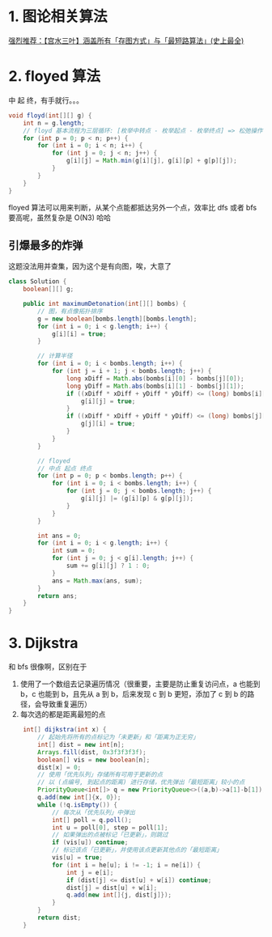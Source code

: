 # 1. 图论相关算法

[强烈推荐：【宫水三叶】涵盖所有「存图方式」与「最短路算法」(史上最全)](https://leetcode.cn/problems/find-the-city-with-the-smallest-number-of-neighbors-at-a-threshold-distance/solutions/2526052/gong-shui-san-xie-han-gai-suo-you-cun-tu-svq7/)

# 2. floyed 算法

中 起 终，有手就行。。。

```java
void floyd(int[][] g) {
    int n = g.length;
    // floyd 基本流程为三层循环: [枚举中转点 - 枚举起点 - 枚举终点] => 松弛操作
    for (int p = 0; p < n; p++) {
        for (int i = 0; i < n; i++) {
            for (int j = 0; j < n; j++) {
                g[i][j] = Math.min(g[i][j], g[i][p] + g[p][j]);
            }
        }
    }
}
```

floyed 算法可以用来判断，从某个点能都抵达另外一个点，效率比 dfs 或者 bfs 要高呢，虽然复杂是 O(N3) 哈哈

## 引爆最多的炸弹

这题没法用并查集，因为这个是有向图，唉，大意了

```java
class Solution {
    boolean[][] g;

    public int maximumDetonation(int[][] bombs) {
        // 图，有点像拓扑排序
        g = new boolean[bombs.length][bombs.length];
        for (int i = 0; i < g.length; i++) {
            g[i][i] = true;
        }

        // 计算半径
        for (int i = 0; i < bombs.length; i++) {
            for (int j = i + 1; j < bombs.length; j++) {
                long xDiff = Math.abs(bombs[i][0] - bombs[j][0]);
                long yDiff = Math.abs(bombs[i][1] - bombs[j][1]);
                if ((xDiff * xDiff + yDiff * yDiff) <= (long) bombs[i][2] * (long) bombs[i][2]) {
                    g[i][j] = true;
                }
                if ((xDiff * xDiff + yDiff * yDiff) <= (long) bombs[j][2] * (long) bombs[j][2]) {
                    g[j][i] = true;
                }
            }
        }

        // floyed
        // 中点 起点 终点
        for (int p = 0; p < bombs.length; p++) {
            for (int i = 0; i < bombs.length; i++) {
                for (int j = 0; j < bombs.length; j++) {
                    g[i][j] |= (g[i][p] & g[p][j]);
                }
            }
        }

        int ans = 0;
        for (int i = 0; i < g.length; i++) {
            int sum = 0;
            for (int j = 0; j < g[i].length; j++) {
                sum += g[i][j] ? 1 : 0;
            }
            ans = Math.max(ans, sum);
        }
        return ans;
    }
}
```

# 3. Dijkstra

和 bfs 很像啊，区别在于

1. 使用了一个数组去记录遍历情况（很重要，主要是防止重复访问点，a 也能到 b，c 也能到 b，且先从 a 到 b，后来发现 c 到 b 更短，添加了 c 到 b 的路径，会导致重复遍历）
2. 每次选的都是距离最短的点

```java
    int[] dijkstra(int x) {
        // 起始先将所有的点标记为「未更新」和「距离为正无穷」
        int[] dist = new int[n];
        Arrays.fill(dist, 0x3f3f3f3f);
        boolean[] vis = new boolean[n];
        dist[x] = 0;
        // 使用「优先队列」存储所有可用于更新的点
        // 以 (点编号, 到起点的距离) 进行存储，优先弹出「最短距离」较小的点
        PriorityQueue<int[]> q = new PriorityQueue<>((a,b)->a[1]-b[1]);
        q.add(new int[]{x, 0});
        while (!q.isEmpty()) {
            // 每次从「优先队列」中弹出
            int[] poll = q.poll();
            int u = poll[0], step = poll[1];
            // 如果弹出的点被标记「已更新」，则跳过
            if (vis[u]) continue;
            // 标记该点「已更新」，并使用该点更新其他点的「最短距离」
            vis[u] = true;
            for (int i = he[u]; i != -1; i = ne[i]) {
                int j = e[i];
                if (dist[j] <= dist[u] + w[i]) continue;
                dist[j] = dist[u] + w[i];
                q.add(new int[]{j, dist[j]});
            }
        }
        return dist;
    }
```
